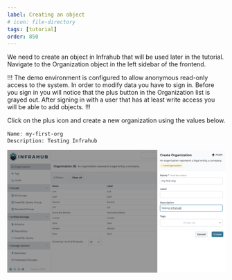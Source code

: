 ```yaml
---
label: Creating an object
# icon: file-directory
tags: [tutorial]
order: 850
---
```

We need to create an object in Infrahub that will be used later in the tutorial.
Navigate to the Organization object in the left sidebar of the frontend.

!!!
The demo environment is configured to allow anonymous read-only access to the system.
In order to modify data you have to sign in. Before you sign in you will notice that
the plus button in the Organization list is grayed out. After signing in with a user
that has at least write access you will be able to add objects.
!!!

Click on the plus icon and create a new organization using the values below.

```
Name: my-first-org
Description: Testing Infrahub
```

![Fill the name and the description](../media/tutorial/tutorial-1-branch-and-version-control.cy.ts/tutorial_1_organization_create.png)
